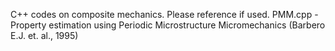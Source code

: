 C++ codes on composite mechanics. Please reference if used.
PMM.cpp - Property estimation using Periodic Microstructure Micromechanics (Barbero E.J. et. al., 1995)
